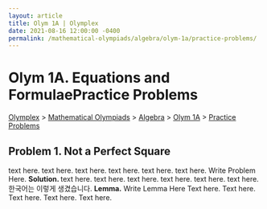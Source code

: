 ```yaml
---
layout: article
title: Olym 1A | Olymplex
date: 2021-08-16 12:00:00 -0400
permalink: /mathematical-olympiads/algebra/olym-1a/practice-problems/
---
```

<h1>Olym 1A. Equations and Formulae<ssup>Practice Problems</ssup></h1>
<p><a href="https://example.com">Olymplex</a> > <a href="https://example.com">Mathematical Olympiads</a> > <a href="https://example.com">Algebra</a> > <a href="https://example.com">Olym 1A</a> > <a href="https://example.com">Practice Problems</a><p>

<h2>Problem 1. Not a Perfect Square</h2>
text here. text here. text here. text here. text here. text here. 
<bluebox>Write Problem Here. </bluebox>
<b>Solution. </b> text here. text here. text here. text here. text here. text here. 
한국어는 이렇게 생겼습니다. 
<greenbox><b>Lemma.</b> Write Lemma Here </greenbox>
Text here. Text here. Text here. Text here. Text here. 
